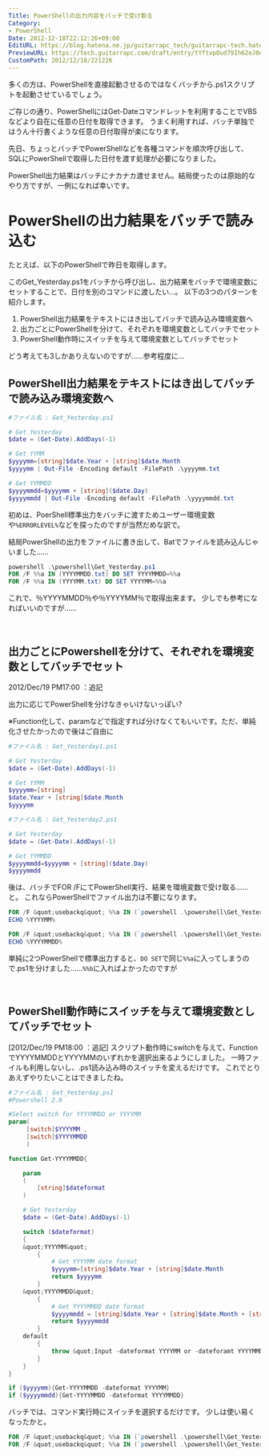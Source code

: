 ```yaml
---
Title: PowerShellの出力内容をバッチで受け取る
Category:
- PowerShell
Date: 2012-12-18T22:12:26+09:00
EditURL: https://blog.hatena.ne.jp/guitarrapc_tech/guitarrapc-tech.hatenablog.com/atom/entry/6802418398340181878
PreviewURL: https://tech.guitarrapc.com/draft/entry/tYftvpOud79Ih62eJ0eozE5UYgk
CustomPath: 2012/12/18/221226
---
```


<!--
Date: 2012-12-18T22:12:26+09:00
URL: https://tech.guitarrapc.com/entry/2012/12/18/221226
-->

多くの方は、PowerShellを直接起動させるのではなくバッチから.ps1スクリプトを起動させているでしょう。

ご存じの通り、PowerShellにはGet-Dateコマンドレットを利用することでVBSなどより自在に任意の日付を取得できます。
うまく利用すれば、バッチ単独ではうん十行書くような任意の日付取得が楽になります。

先日、ちょっとバッチでPowerShellなどを各種コマンドを順次呼び出して、SQLにPowerShellで取得した日付を渡す処理が必要になりました。

PowerShell出力結果はバッチにナカナカ渡せません。結局使ったのは原始的なやり方ですが、一例になれば幸いです。

# PowerShellの出力結果をバッチで読み込む

たとえば、以下のPowerShellで昨日を取得します。

このGet_Yesterday.ps1をバッチから呼び出し、出力結果をバッチで環境変数にセットすることで、日付を別のコマンドに渡したい…。
以下の3つのパターンを紹介します。

1. PowerShell出力結果をテキストにはき出してバッチで読み込み環境変数へ
2. 出力ごとにPowerShellを分けて、それぞれを環境変数としてバッチでセット
3. PowerShell動作時にスイッチを与えて環境変数としてバッチでセット

どう考えても3しかありえないのですが……参考程度に…

## PowerShell出力結果をテキストにはき出してバッチで読み込み環境変数へ

```ps1
#ファイル名 : Get_Yesterday.ps1

# Get Yesterday
$date = (Get-Date).AddDays(-1)

# Get YYMM
$yyyymm=[string]$date.Year + [string]$date.Month
$yyyymm | Out-File -Encoding default -FilePath .\yyyymm.txt

# Get YYMMDD
$yyyymmdd=$yyyymm + [string]($date.Day)
$yyyymmdd | Out-File -Encoding default -FilePath .\yyyymmdd.txt
```


初めは、PoerShell標準出力をバッチに渡すためユーザー環境変数や`%ERRORLEVEL%`などを探ったのですが当然だめな訳で。

結局PowerShellの出力をファイルに書き出して、Batでファイルを読み込んじゃいました……

```ps1
powershell .\powershell\Get_Yesterday.ps1
FOR /F %%a IN (YYYYMMDD.txt) DO SET YYYYMMDD=%%a
FOR /F %%a IN (YYYYMM.txt) DO SET YYYYMM=%%a
```


これで、％YYYYMMDD％や％YYYYMM％で取得出来ます。 少しでも参考になればいいのですが……


&nbsp;

## 出力ごとにPowershellを分けて、それぞれを環境変数としてバッチでセット

2012/Dec/19 PM17:00 ：追記

出力に応じてPowerShellを分けなきゃいけないっぽい?

※Function化して、paramなどで指定すれば分けなくてもいいです。ただ、単純化させたかったので後はご自由に


```ps1
#ファイル名 : Get_Yesterday1.ps1

# Get Yesterday
$date = (Get-Date).AddDays(-1)

# Get YYMM
$yyyymm=[string]
$date.Year + [string]$date.Month
$yyyymm
```



```ps1
#ファイル名 : Get_Yesterday2.ps1

# Get Yesterday
$date = (Get-Date).AddDays(-1)

# Get YYMMDD
$yyyymmdd=$yyyymm + [string]($date.Day)
$yyyymmdd
```


後は、バッチでFOR /FにてPowerShell実行、結果を環境変数で受け取る……と。
これならPowerShellでファイル出力は不要になります。

```ps1
FOR /F &quot;usebackq&quot; %%a IN (`powershell .\powershell\Get_Yesterday1.ps1`) DO SET YYYYMM=%%a
ECHO %YYYYMM%

FOR /F &quot;usebackq&quot; %%a IN (`powershell .\powershell\Get_Yesterday2.ps1`) DO SET YYYYMMDD=%%a
ECHO %YYYYMMDD%
```

単純に2つPowerShellで標準出力すると、`DO SET`で同じ`%%a`に入ってしまうので.ps1を分けました……`%%b`に入ればよかったのですが


&nbsp;

## PowerShell動作時にスイッチを与えて環境変数としてバッチでセット
[2012/Dec/19 PM18:00 ：追記]
スクリプト動作時にswitchを与えて、FunctionでYYYYMMDDとYYYYMMのいずれかを選択出来るようにしました。
一時ファイルも利用しないし、.ps1読み込み時のスイッチを変えるだけです。
これでとりあえずやりたいことはできましたね。


```ps1
#ファイル名 : Get_Yesterday.ps1
#Powershell 2.0

#Select switch for YYYYMMDD or YYYYMM
param(
     [switch]$YYYYMM ,
     [switch]$YYYYMMDD
     )

function Get-YYYYMMDD{

    param
    (
        [string]$dateformat
    )

    # Get Yesterday
    $date = (Get-Date).AddDays(-1)

    switch ($dateformat)
    {
    &quot;YYYYMM&quot;
        {
            # Get YYYYMM date format
            $yyyymm=[string]$date.Year + [string]$date.Month
            return $yyyymm
        }
    &quot;YYYYMMDD&quot;
        {
            # Get YYYYMMDD date format
            $yyyymmdd = [string]$date.Year + [string]$date.Month + [string]($date.Day)
            return $yyyymmdd
        }
    default
        {
            throw &quot;Input -dateformat YYYYMM or -dateforamt YYYYMMDD&quot;
        }
    }
}

if ($yyyymm){Get-YYYYMMDD -dateformat YYYYMM}
if ($yyyymmdd){Get-YYYYMMDD -dateformat YYYYMMDD}
```


バッチでは、コマンド実行時にスイッチを選択するだけです。
少しは使い易くなったかと。


```ps1
FOR /F &quot;usebackq&quot; %%a IN (`powershell .\powershell\Get_Yesterday.ps1 -YYYYMMDD`) DO @SET YYYYMMDD=%%a
FOR /F &quot;usebackq&quot; %%a IN (`powershell .\powershell\Get_Yesterday.ps1 -YYYYMM`) DO @SET YYYYMM=%%a
```
